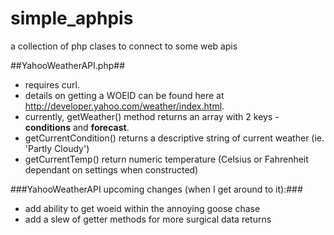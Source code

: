 simple_aphpis
=============

a collection of php clases to connect to some web apis

##YahooWeatherAPI.php##

 - requires curl.
 - details on getting a WOEID can be found here at http://developer.yahoo.com/weather/index.html.
 - currently, getWeather() method returns an array with 2 keys - **conditions** and **forecast**.
 - getCurrentCondition() returns a descriptive string of current weather (ie. 'Partly Cloudy')
 - getCurrentTemp() return numeric temperature (Celsius or Fahrenheit dependant on settings when constructed)

###YahooWeatherAPI upcoming changes (when I get around to it):###

 - add ability to get woeid within the annoying goose chase
 - add a slew of getter methods for more surgical data returns